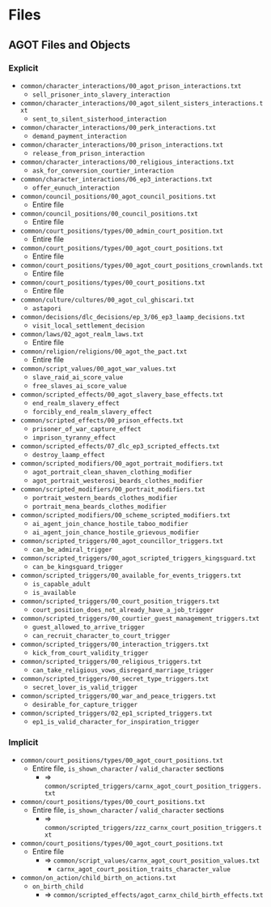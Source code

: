 # Files

## AGOT Files and Objects

### Explicit

* `common/character_interactions/00_agot_prison_interactions.txt`
  * `sell_prisoner_into_slavery_interaction`
* `common/character_interactions/00_agot_silent_sisters_interactions.txt`
  * `sent_to_silent_sisterhood_interaction`
* `common/character_interactions/00_perk_interactions.txt`
  * `demand_payment_interaction`
* `common/character_interactions/00_prison_interactions.txt`
  * `release_from_prison_interaction`
* `common/character_interactions/00_religious_interactions.txt`
  * `ask_for_conversion_courtier_interaction`
* `common/character_interactions/06_ep3_interactions.txt`
  * `offer_eunuch_interaction`
* `common/council_positions/00_agot_council_positions.txt`
  * Entire file
* `common/council_positions/00_council_positions.txt`
  * Entire file
* `common/court_positions/types/00_admin_court_position.txt`
  * Entire file
* `common/court_positions/types/00_agot_court_positions.txt`
  * Entire file
* `common/court_positions/types/00_agot_court_positions_crownlands.txt`
  * Entire file
* `common/court_positions/types/00_court_positions.txt`
  * Entire file
* `common/culture/cultures/00_agot_cul_ghiscari.txt`
  * `astapori`
* `common/decisions/dlc_decisions/ep_3/06_ep3_laamp_decisions.txt`
  * `visit_local_settlement_decision`
* `common/laws/02_agot_realm_laws.txt`
  * Entire file
* `common/religion/religions/00_agot_the_pact.txt`
  * Entire file
* `common/script_values/00_agot_war_values.txt`
  * `slave_raid_ai_score_value`
  * `free_slaves_ai_score_value`
* `common/scripted_effects/00_agot_slavery_base_effects.txt`
  * `end_realm_slavery_effect`
  * `forcibly_end_realm_slavery_effect`
* `common/scripted_effects/00_prison_effects.txt`
  * `prisoner_of_war_capture_effect`
  * `imprison_tyranny_effect`
* `common/scripted_effects/07_dlc_ep3_scripted_effects.txt`
  * `destroy_laamp_effect`
* `common/scripted_modifiers/00_agot_portrait_modifiers.txt`
  * `agot_portrait_clean_shaven_clothing_modifier`
  * `agot_portrait_westerosi_beards_clothes_modifier`
* `common/scripted_modifiers/00_portrait_modifiers.txt`
  * `portrait_western_beards_clothes_modifier`
  * `portrait_mena_beards_clothes_modifier`
* `common/scripted_modifiers/00_scheme_scripted_modifiers.txt`
  * `ai_agent_join_chance_hostile_taboo_modifier`
  * `ai_agent_join_chance_hostile_grievous_modifier`
* `common/scripted_triggers/00_agot_councillor_triggers.txt`
  * `can_be_admiral_trigger`
* `common/scripted_triggers/00_agot_scripted_triggers_kingsguard.txt`
  * `can_be_kingsguard_trigger`
* `common/scripted_triggers/00_available_for_events_triggers.txt`
  * `is_capable_adult`
  * `is_available`
* `common/scripted_triggers/00_court_position_triggers.txt`
  * `court_position_does_not_already_have_a_job_trigger`
* `common/scripted_triggers/00_courtier_guest_management_triggers.txt`
  * `guest_allowed_to_arrive_trigger`
  * `can_recruit_character_to_court_trigger`
* `common/scripted_triggers/00_interaction_triggers.txt`
  * `kick_from_court_validity_trigger`
* `common/scripted_triggers/00_religious_triggers.txt`
  * `can_take_religious_vows_disregard_marriage_trigger`
* `common/scripted_triggers/00_secret_type_triggers.txt`
  * `secret_lover_is_valid_trigger`
* `common/scripted_triggers/00_war_and_peace_triggers.txt`
  * `desirable_for_capture_trigger`
* `common/scripted_triggers/02_ep1_scripted_triggers.txt`
  * `ep1_is_valid_character_for_inspiration_trigger`

### Implicit

* `common/court_positions/types/00_agot_court_positions.txt`
  * Entire file, `is_shown_character` / `valid_character` sections
    * => `common/scripted_triggers/carnx_agot_court_position_triggers.txt`
* `common/court_positions/types/00_court_positions.txt`
  * Entire file, `is_shown_character` / `valid_character` sections
    * => `common/scripted_triggers/zzz_carnx_court_position_triggers.txt`
* `common/court_positions/types/00_agot_court_positions.txt`
  * Entire file
    * => `common/script_values/carnx_agot_court_position_values.txt`
      * `carnx_agot_court_position_traits_character_value`
* `common/on_action/child_birth_on_actions.txt`
  * `on_birth_child`
    * => `common/scripted_effects/agot_carnx_child_birth_effects.txt`
